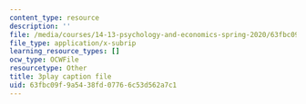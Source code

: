 ```yaml
---
content_type: resource
description: ''
file: /media/courses/14-13-psychology-and-economics-spring-2020/63fbc09f9a5438fd07766c53d562a7c1_SC8K6gNAIL4.srt
file_type: application/x-subrip
learning_resource_types: []
ocw_type: OCWFile
resourcetype: Other
title: 3play caption file
uid: 63fbc09f-9a54-38fd-0776-6c53d562a7c1
---
```

